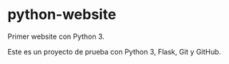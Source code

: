 # python-website
Primer website con Python 3.

Este es un proyecto de prueba con Python 3, Flask, Git y GitHub.
